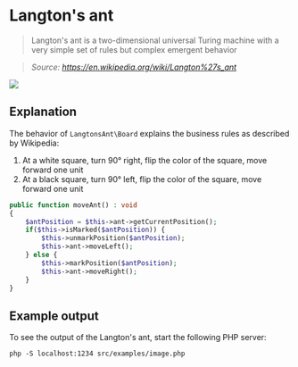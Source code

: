 # Langton's ant

> Langton's ant is a two-dimensional universal Turing machine with a very simple set of rules but complex emergent behavior

> *Source: https://en.wikipedia.org/wiki/Langton%27s_ant*

![](https://images.weserv.nl?url=i.imgur.com/DZIYWEE.png&w=350)

## Explanation

The behavior of `LangtonsAnt\Board` explains the business rules as
described by Wikipedia: 

1. At a white square, turn 90° right, flip the color of the square, move forward one unit
2. At a black square, turn 90° left, flip the color of the square, move forward one unit

```php
public function moveAnt() : void
{
    $antPosition = $this->ant->getCurrentPosition();
    if($this->isMarked($antPosition)) {
        $this->unmarkPosition($antPosition);
        $this->ant->moveLeft();
    } else {
        $this->markPosition($antPosition);
        $this->ant->moveRight();
    }
}
```

## Example output

To see the output of the Langton's ant, start the following PHP server:

`php -S localhost:1234 src/examples/image.php`

